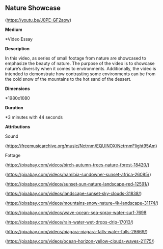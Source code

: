 ## Nature Showcase

(https://youtu.be/J0PE-GF2aow)

**Medium**

*Video Essay

**Description**

In this video, as series of small footage from nature are showcased to emphasize the beauty of nature.
The purpose of the video is to showcase nature’s diversity when it comes to environments. 
Additionally, the video is intended to demonstrate how contrasting some environments can be from the cold snow of the mountains to the hot sand of the dessert. 

**Dimensions**

*1980x1080

**Duration**

*3 minutes with 44 seconds 

**Attributions**

Sound 

(https://freemusicarchive.org/music/Nctrnm/EQUINOX/NctrnmFlight95Am)

Fottage 

(https://pixabay.com/videos/birch-autumn-trees-nature-forest-18420/)

(https://pixabay.com/videos/namibia-sundowner-sunset-africa-26085/)

(https://pixabay.com/videos/sunset-sun-nature-landscape-red-12591/)

(https://pixabay.com/videos/landscape-sunset-sky-clouds-31838/)

(https://pixabay.com/videos/mountains-snow-nature-4k-landscape-31174/)

(https://pixabay.com/videos/wave-ocean-sea-spray-water-surf-7698

(https://pixabay.com/videos/rain-water-wet-drops-drip-17013/)

(https://pixabay.com/videos/niagara-niagara-falls-water-falls-28669/)

(https://pixabay.com/videos/ocean-horizon-yellow-clouds-waves-21175/)
